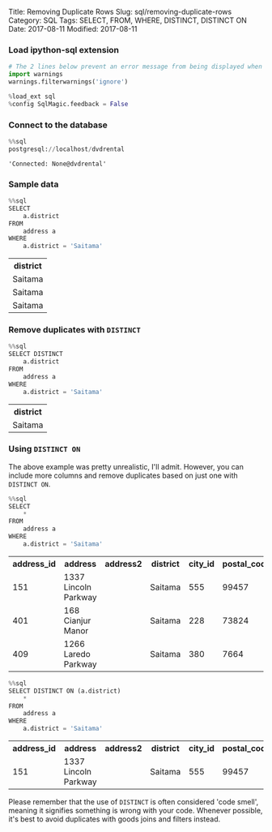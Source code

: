 Title: Removing Duplicate Rows
Slug: sql/removing-duplicate-rows
Category: SQL
Tags: SELECT, FROM, WHERE, DISTINCT, DISTINCT ON
Date: 2017-08-11
Modified: 2017-08-11

### Load ipython-sql extension


```python
# The 2 lines below prevent an error message from being displayed when we run %load_ext sql
import warnings
warnings.filterwarnings('ignore')

%load_ext sql
%config SqlMagic.feedback = False
```

### Connect to the database


```python
%%sql
postgresql://localhost/dvdrental
```




    'Connected: None@dvdrental'



### Sample data


```python
%%sql
SELECT
    a.district
FROM
    address a
WHERE
    a.district = 'Saitama'
```




<table>
    <tr>
        <th>district</th>
    </tr>
    <tr>
        <td>Saitama</td>
    </tr>
    <tr>
        <td>Saitama</td>
    </tr>
    <tr>
        <td>Saitama</td>
    </tr>
</table>



### Remove duplicates with `DISTINCT`


```python
%%sql
SELECT DISTINCT
    a.district
FROM
    address a
WHERE
    a.district = 'Saitama'
```




<table>
    <tr>
        <th>district</th>
    </tr>
    <tr>
        <td>Saitama</td>
    </tr>
</table>



### Using `DISTINCT ON`
The above example was pretty unrealistic, I'll admit. However, you can include more columns and remove duplicates based on just one with `DISTINCT ON`.


```python
%%sql
SELECT
    *
FROM
    address a
WHERE
    a.district = 'Saitama'
```




<table>
    <tr>
        <th>address_id</th>
        <th>address</th>
        <th>address2</th>
        <th>district</th>
        <th>city_id</th>
        <th>postal_code</th>
        <th>phone</th>
        <th>last_update</th>
    </tr>
    <tr>
        <td>151</td>
        <td>1337 Lincoln Parkway</td>
        <td></td>
        <td>Saitama</td>
        <td>555</td>
        <td>99457</td>
        <td>597815221267</td>
        <td>2006-02-15 09:45:30</td>
    </tr>
    <tr>
        <td>401</td>
        <td>168 Cianjur Manor</td>
        <td></td>
        <td>Saitama</td>
        <td>228</td>
        <td>73824</td>
        <td>679095087143</td>
        <td>2006-02-15 09:45:30</td>
    </tr>
    <tr>
        <td>409</td>
        <td>1266 Laredo Parkway</td>
        <td></td>
        <td>Saitama</td>
        <td>380</td>
        <td>7664</td>
        <td>1483365694</td>
        <td>2006-02-15 09:45:30</td>
    </tr>
</table>




```python
%%sql
SELECT DISTINCT ON (a.district)
    *
FROM
    address a
WHERE
    a.district = 'Saitama'
```




<table>
    <tr>
        <th>address_id</th>
        <th>address</th>
        <th>address2</th>
        <th>district</th>
        <th>city_id</th>
        <th>postal_code</th>
        <th>phone</th>
        <th>last_update</th>
    </tr>
    <tr>
        <td>151</td>
        <td>1337 Lincoln Parkway</td>
        <td></td>
        <td>Saitama</td>
        <td>555</td>
        <td>99457</td>
        <td>597815221267</td>
        <td>2006-02-15 09:45:30</td>
    </tr>
</table>



Please remember that the use of `DISTINCT` is often considered 'code smell', meaning it signifies something is wrong with your code. Whenever possible, it's best to avoid duplicates with goods joins and filters instead.
